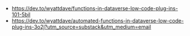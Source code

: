 - https://dev.to/wyattdave/functions-in-dataverse-low-code-plug-ins-101-5bil
- https://dev.to/wyattdave/automated-functions-in-dataverse-low-code-plug-ins-3o2j?utm_source=substack&utm_medium=email
